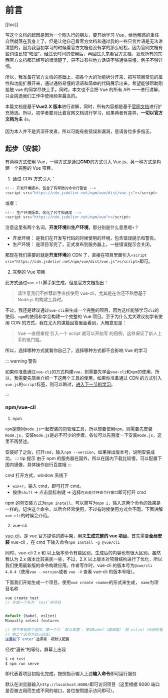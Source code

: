 # 前言

[[toc]]

写这个文档的起因是因为一个刚入行的朋友，要开始学习 Vue，给他解惑的重任自然就落在我身上了。但是让他自己看官方文档和通过我的一些只言片语是无法讲清楚的，因为我当初学习的时候看官方文档也没有学的那么轻松，因为官网文档有些词语比较“晦涩”。经过长时间的使用后，再回过头来看官方文档，发现所有的东西官方文档都已经写的很清楚了，只不过有些地方话语不够通俗易懂，例子不够详细。

所以，我准备在官方文档的基础上，把各个大的功能拆分开来，把写项目常见的属性和功能扩展开来，通过通俗易懂的话语和简单的代码展示出来，希望能够帮助刚接触 vue 的同学尽快上手。同时，本文也不会把 Vue 的所有 API 一一进行讲解，只会挑选我们工作中使用频率最高的。

本篇文档是基于**Vue2.X 版本**进行讲解，同时，所有内容都是基于[官网文档](https://cn.vuejs.org/v2/guide/)进行扩充筛选。所以，初学者要对比着官网文档进行学习，如果两者有差异，**一切以官方文档为主** :thumbsup:。

因为本人并不是资深开发者，所以可能有些错误和漏洞，恳请各位多多指正。

## 起步（安装）

有两种方式使用 Vue，一种方式是通过**CND**的方式引入 Vue.js，另一种方式是构建一个完整的 Vue 项目。

1. 通过 CDN 方式引入：

```javascript
<!-- 开发环境版本，包含了有帮助的命令行警告 -->
<script src="https://cdn.jsdelivr.net/npm/vue/dist/vue.js"></script>
```

或者：

```javascript
<!-- 生产环境版本，优化了尺寸和速度 -->
<script src="https://cdn.jsdelivr.net/npm/vue"></script>
```

注意这里有两个名词，**开发环境**和**生产环境**，那分别是什么意思呢:skull:？

- 开发环境： 是我们在开发写代码的时候使用的环境，包含错误提示和警告。
- 生产环境： 是项目写完了，正式发布到服务器上，一些错误提示会关闭。

那现在我们需要的就是**开发环境**的 CDN 了，直接在项目里面引入`<script src="https://cdn.jsdelivr.net/npm/vue/dist/vue.js"></script>`即可。

2. 完整的 Vue 项目

此方式通过`vue-cli`脚手架生成，但是官方文档指出：

> 请注意我们不推荐新手直接使用 vue-cli，尤其是在你还不熟悉基于 Node.js 的构建工具时。

不过，我还是建议通过`vue-cli`来生成一个完整的项目，因为这样能够学习`cli`的使用、`npm`的使用和学会构建一个完整的 Vue 项目。至于为什么尤大建议初学者使用 CDN 的方式，我在尤大的谋篇回答里面看到，大概意思是：

> Vue 一直很重视 引入一个 script 就可以开始写 的用例，这样保证了新人上手的低门槛。

所以，选择哪种方式就看你自己了，选择哪种方式都不会影响 Vue 的学习

::: warning 警告

如果你准备通过`vue-cli`的方式构建`vue`，则需要先学会`vue-cli`和`npm`的使用，所以，我需要先简单介绍一下这两个工具的使用。如果你准备通过 CDN 的方式引入`vue.js`的`script`标签，则可以略过，[进入下一节的学习]()。

:::

### npm/vue-cli

1. npm

`npm`是随同`Node.js`一起安装的包管理工具，所以想要使用`npm`，则需要先安装`Node.js`，安装`Node.js`是必不可少的步骤，各位可以先百度一下安装`Node.js`，这里不再赘述。

安装好了之后，打开`cmd`，输入`npm --version`，如果弹出版本号，说明安装成功。
::: tip 提示
由于 npm 的服务器在国外，所以在国内下载比较慢，可以配置下国内镜像，具体操作自行百度哦
:::

cmd 打开方式，window 系统下

- `win+r`，输入 cmd，即可打开 cmd。
- 按住`shift` -> 点击鼠标右键 -> 选择`在此处打开命令行窗口`即可打开 cmd

npm 的包安装方式为`npm install`，可以简写为`npm i`，输入这两个命令的效果是一样的。记住这个命令，以后会经常使用，不过有时候使用方式会不同，下面讲解`vue-cli`的时候会介绍。

2. vue-cli

[vue-cli](https://cli.vuejs.org/zh/)，是 vue 官方提供的脚手架，用来**生成完整的 vue 项目**。首先需要**全局安装** vue-cli ，在 cmd 下输入命令`npm install -g @vue/cli`

同时，vue-cli 2.x 和 以上版本命令有些区别，生成后的内容也有很大区别。虽然我认为 2.x 版本比较亲民一些，不过，2.X 以上版本对项目结构进行了优化，所以我们使用最新版的命令构建应用。作者写作时，vue-cli 的版本号为`@vue/cli 4.0.4`（使用`vue --version`或者 `vue -V` 查看 vue-cli 的版本号哦）。

下面我们开始生成一个项目，使用`vue create <name>`的形式来生成， `name`为项目名称

```js
vue create test
// 生成一个名为 `test`的项目


default (babel, eslint)
Manually select features

// 接下来有两个选项，第一个为 `默认配置`，安装babel（编译器） 和 eslint（代码检查）
// 第二个选项为自己选配。
这里按下`enter`选择第一项默认配置
```

经过“漫长”的等待，屏幕上出现

```js
$ cd test
$ npm run serve
```

即代表着项目初始化完成，按照指示输入上述**输入命令**即可运行服务

默认在浏览器输入`http://localhost:8080/`即可访问项目（这里根据 8080 端口是否被占用而生成不同的端口，各位按照提示访问即可）。
